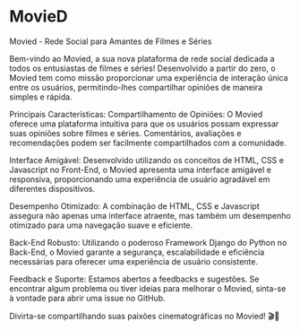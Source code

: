 # MovieD

Movied - Rede Social para Amantes de Filmes e Séries

Bem-vindo ao Movied, a sua nova plataforma de rede social dedicada a todos os entusiastas de filmes e séries! Desenvolvido a partir do zero, o Movied tem como missão proporcionar uma experiência de interação única entre os usuários, permitindo-lhes compartilhar opiniões de maneira simples e rápida.

Principais Características:
Compartilhamento de Opiniões: O Movied oferece uma plataforma intuitiva para que os usuários possam expressar suas opiniões sobre filmes e séries. Comentários, avaliações e recomendações podem ser facilmente compartilhados com a comunidade.

Interface Amigável: Desenvolvido utilizando os conceitos de HTML, CSS e Javascript no Front-End, o Movied apresenta uma interface amigável e responsiva, proporcionando uma experiência de usuário agradável em diferentes dispositivos.

Desempenho Otimizado: A combinação de HTML, CSS e Javascript assegura não apenas uma interface atraente, mas também um desempenho otimizado para uma navegação suave e eficiente.

Back-End Robusto: Utilizando o poderoso Framework Django do Python no Back-End, o Movied garante a segurança, escalabilidade e eficiência necessárias para oferecer uma experiência de usuário consistente.

Feedback e Suporte:
Estamos abertos a feedbacks e sugestões. Se encontrar algum problema ou tiver ideias para melhorar o Movied, sinta-se à vontade para abrir uma issue no GitHub.

Divirta-se compartilhando suas paixões cinematográficas no Movied! 🎬🍿
